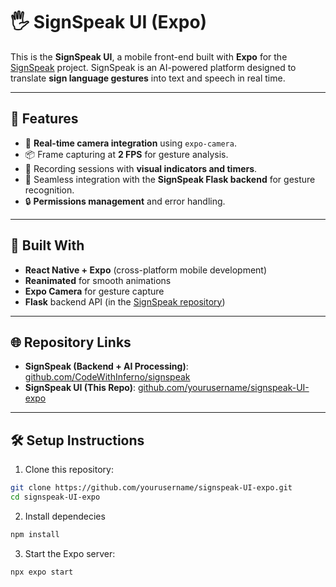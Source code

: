 # 🖐️ SignSpeak UI (Expo)

This is the **SignSpeak UI**, a mobile front-end built with **Expo** for the [SignSpeak](https://github.com/CodeWithInferno/signspeak) project. SignSpeak is an AI-powered platform designed to translate **sign language gestures** into text and speech in real time.

---

## 🚀 Features
- 📸 **Real-time camera integration** using `expo-camera`.
- 📦 Frame capturing at **2 FPS** for gesture analysis.
- 🎥 Recording sessions with **visual indicators and timers**.
- 🤝 Seamless integration with the **SignSpeak Flask backend** for gesture recognition.
- 🔒 **Permissions management** and error handling.

---

## 📱 Built With
- **React Native + Expo** (cross-platform mobile development)
- **Reanimated** for smooth animations
- **Expo Camera** for gesture capture
- **Flask** backend API (in the [SignSpeak repository]([https://github.com/CodeWithInferno/Sign-To-Public))

---

## 🌐 Repository Links
- **SignSpeak (Backend + AI Processing)**: [github.com/CodeWithInferno/signspeak](https://github.com/CodeWithInferno/Sign-To-Public)
- **SignSpeak UI (This Repo)**: [github.com/yourusername/signspeak-UI-expo](#)  <!-- Replace # with the actual URL if hosted -->

---

## 🛠️ Setup Instructions
1. Clone this repository:
```bash
git clone https://github.com/yourusername/signspeak-UI-expo.git
cd signspeak-UI-expo
```
2. Install dependecies
```bash
npm install
```
3. Start the Expo server:
```bash
npx expo start
```
